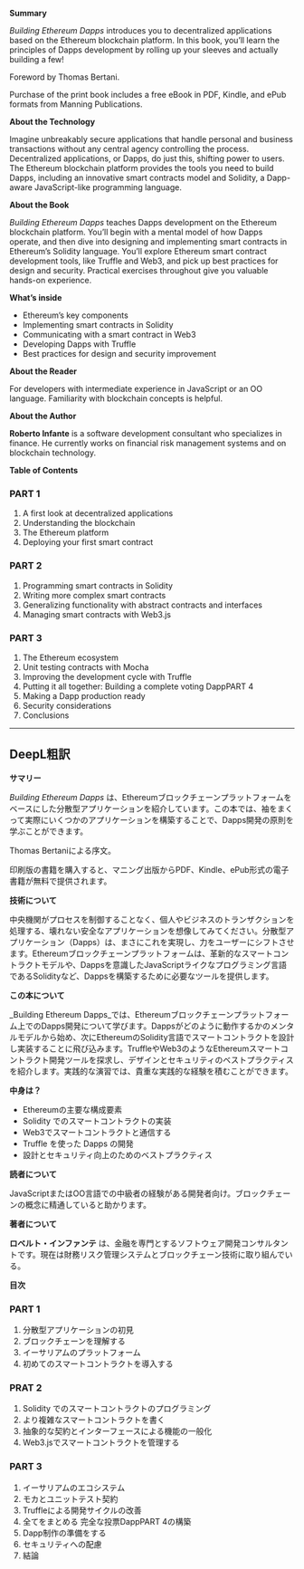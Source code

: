 **Summary**

_Building Ethereum Dapps_ introduces you to decentralized applications based on the Ethereum blockchain platform. In this book, you’ll learn the principles of Dapps development by rolling up your sleeves and actually building a few!

Foreword by Thomas Bertani.

Purchase of the print book includes a free eBook in PDF, Kindle, and ePub formats from Manning Publications.

**About the Technology**

Imagine unbreakably secure applications that handle personal and business transactions without any central agency controlling the process. Decentralized applications, or Dapps, do just this, shifting power to users. The Ethereum blockchain platform provides the tools you need to build Dapps, including an innovative smart contracts model and Solidity, a Dapp-aware JavaScript-like programming language.

**About the Book**

_Building Ethereum Dapps_ teaches Dapps development on the Ethereum blockchain platform. You’ll begin with a mental model of how Dapps operate, and then dive into designing and implementing smart contracts in Ethereum’s Solidity language. You’ll explore Ethereum smart contract development tools, like Truffle and Web3, and pick up best practices for design and security. Practical exercises throughout give you valuable hands-on experience.

**What’s inside**

- Ethereum’s key components
- Implementing smart contracts in Solidity
- Communicating with a smart contract in Web3
- Developing Dapps with Truffle
- Best practices for design and security improvement

**About the Reader**

For developers with intermediate experience in JavaScript or an OO language. Familiarity with blockchain concepts is helpful.

**About the Author**

**Roberto Infante** is a software development consultant who specializes in finance. He currently works on financial risk management systems and on blockchain technology.

**Table of Contents**

### PART 1

1. A first look at decentralized applications
2. Understanding the blockchain
3. The Ethereum platform
4. Deploying your first smart contract

### PART 2

1. Programming smart contracts in Solidity
2. Writing more complex smart contracts
3. Generalizing functionality with abstract contracts and interfaces
4. Managing smart contracts with Web3.js

### PART 3

1. The Ethereum ecosystem
2. Unit testing contracts with Mocha
3. Improving the development cycle with Truffle
4. Putting it all together: Building a complete voting DappPART 4
5. Making a Dapp production ready
6. Security considerations
7. Conclusions

---

## DeepL粗訳

**サマリー**

_Building Ethereum Dapps_ は、Ethereumブロックチェーンプラットフォームをベースにした分散型アプリケーションを紹介しています。この本では、袖をまくって実際にいくつかのアプリケーションを構築することで、Dapps開発の原則を学ぶことができます。

Thomas Bertaniによる序文。

印刷版の書籍を購入すると、マニング出版からPDF、Kindle、ePub形式の電子書籍が無料で提供されます。

**技術について**

中央機関がプロセスを制御することなく、個人やビジネスのトランザクションを処理する、壊れない安全なアプリケーションを想像してみてください。分散型アプリケーション（Dapps）は、まさにこれを実現し、力をユーザーにシフトさせます。Ethereumブロックチェーンプラットフォームは、革新的なスマートコントラクトモデルや、Dappsを意識したJavaScriptライクなプログラミング言語であるSolidityなど、Dappsを構築するために必要なツールを提供します。

**この本について**

\_Building Ethereum Dapps\_では、Ethereumブロックチェーンプラットフォーム上でのDapps開発について学びます。Dappsがどのように動作するかのメンタルモデルから始め、次にEthereumのSolidity言語でスマートコントラクトを設計し実装することに飛び込みます。TruffleやWeb3のようなEthereumスマートコントラクト開発ツールを探求し、デザインとセキュリティのベストプラクティスを紹介します。実践的な演習では、貴重な実践的な経験を積むことができます。

**中身は？**

- Ethereumの主要な構成要素
- Solidity でのスマートコントラクトの実装
- Web3でスマートコントラクトと通信する
- Truffle を使った Dapps の開発
- 設計とセキュリティ向上のためのベストプラクティス

**読者について**

JavaScriptまたはOO言語での中級者の経験がある開発者向け。ブロックチェーンの概念に精通していると助かります。

**著者について**

**ロベルト・インファンテ** は、金融を専門とするソフトウェア開発コンサルタントです。現在は財務リスク管理システムとブロックチェーン技術に取り組んでいる。

**目次**

### PART 1

1. 分散型アプリケーションの初見
2. ブロックチェーンを理解する
3. イーサリアムのプラットフォーム
4. 初めてのスマートコントラクトを導入する

### PRAT 2

1. Solidity でのスマートコントラクトのプログラミング
2. より複雑なスマートコントラクトを書く
3. 抽象的な契約とインターフェースによる機能の一般化
4. Web3.jsでスマートコントラクトを管理する

### PART 3

1. イーサリアムのエコシステム
2. モカとユニットテスト契約
3. Truffleによる開発サイクルの改善
4. 全てをまとめる 完全な投票DappPART 4の構築
5. Dapp制作の準備をする
6. セキュリティへの配慮
7. 結論
